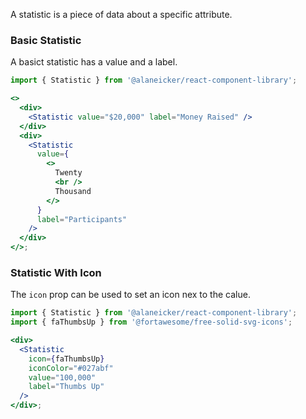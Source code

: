 A statistic is a piece of data about a specific attribute.

### Basic Statistic

A basict statistic has a value and a label.

```jsx
import { Statistic } from '@alaneicker/react-component-library';

<>
  <div>
    <Statistic value="$20,000" label="Money Raised" />
  </div>
  <div>
    <Statistic
      value={
        <>
          Twenty
          <br />
          Thousand
        </>
      }
      label="Participants"
    />
  </div>
</>;
```

### Statistic With Icon

The `icon` prop can be used to set an icon nex to the calue.

```jsx
import { Statistic } from '@alaneicker/react-component-library';
import { faThumbsUp } from '@fortawesome/free-solid-svg-icons';

<div>
  <Statistic
    icon={faThumbsUp}
    iconColor="#027abf"
    value="100,000"
    label="Thumbs Up"
  />
</div>;
```
